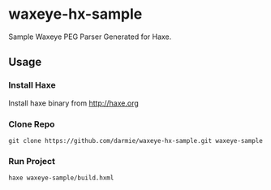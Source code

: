 # waxeye-hx-sample
Sample Waxeye PEG Parser Generated for Haxe.

## Usage

### Install Haxe
Install haxe binary from http://haxe.org

### Clone Repo
`git clone https://github.com/darmie/waxeye-hx-sample.git waxeye-sample`

### Run Project
`haxe waxeye-sample/build.hxml`